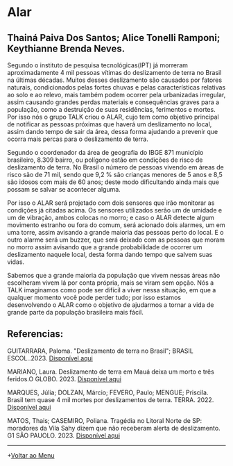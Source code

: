 # Alar

Thainá Paiva Dos Santos; Alice Tonelli Ramponi; Keythianne Brenda Neves.
----

Segundo o instituto de pesquisa tecnológicas(IPT) já morreram aproximadamente 4 mil pessoas vítimas do deslizamento de terra no Brasil na últimas décadas. Muitos desses deslizamento são causados por fatores naturais, condicionados pelas fortes chuvas e pelas características relativas ao solo e ao relevo, mais também podem ocorrer pela urbanizadas irregular, assim causando grandes perdas materiais e consequências graves para a população, como a destruição de suas residências, ferimentos e mortes. Por isso nós o grupo TALK criou o ALAR, cujo tem como objetivo principal de notificar as pessoas próximas que haverá um deslizamento no local, assim dando tempo de sair da área, dessa forma  ajudando a prevenir que ocorra mais percas para o deslizamento de terra.

Segundo o coordenador da área de geografia do IBGE 871 município brasileiro, 8.309 bairro, ou polígono  estão em condições de risco  de deslizamento de terra. No Brasil o número de pessoas vivendo em áreas de risco são de 71 mil, sendo que  9,2 %  são crianças menores de 5 anos e 8,5 são idosos com mais de 60 anos; deste modo dificultando ainda mais  que possam se salvar se acontecer alguma.

Por isso o  ALAR será projetado com  dois sensores que irão monitorar as condições já citadas acima. Os  sensores utilizados serão um de umidade e um de vibração, ambos colocas no morro; e caso o ALAR  detecte algum movimento estranho ou fora do comum, será acionado dois alarmes, um em uma torre, assim avisando a grande maioria das pessoas perto do local. E o outro alarme será um buzzer, que será deixado com as pessoas que moram no morro assim avisando que a grande probabilidade de ocorrer um deslizamento naquele local, desta forma dando tempo que salvem suas vidas.

 Sabemos que a grande maioria da população que vivem nessas áreas não escolheram vivem lá por conta própria, mais se viram sem opção. Nós a TALK imaginamos como pode ser difícil a viver nessa situação, em que a qualquer momento você pode perder tudo; por isso estamos desenvolvendo o ALAR como o objetivo de ajudarmos a tornar a vida de grande parte da população brasileira mais fácil.

 ## Referencias:

 GUITARRARA, Paloma. "Deslizamento de terra no Brasil"; BRASIL ESCOL..2023.
[Disponível aqui]( https://brasilescola.uol.com.br/geografia/enchentes-deslizamentos-terra-no-brasil-principais-causas.htm)

MARIANO, Laura. Deslizamento de terra em Mauá deixa um morto e três feridos.O GLOBO. 2023.
[Disponível aqui](https://oglobo.globo.com/brasil/noticia/2023/02/deslizamento-de-terra-em-maua-deixa-um-morto-e-tres-feridos.ghtml)

MARQUES, Júlia; DOLZAN, Márcio; FEVERO, Paulo; MENGUE; Priscila. Brasil tem quase 4 mil mortes por deslizamentos de terra. TERRA. 2022.
[Disponível aqui](https://www.terra.com.br/noticias/brasil/cidades/brasil-tem-quase-4-mil-mortes-por-deslizamentos-de-terra,43b8e0c71f1d32c1a69b88fbcc4b0ede40xtezym.html)

MATOS, Thais; CASEMIRO, Poliana. Tragédia no Litoral Norte de SP: moradores da Vila Sahy dizem que não receberam alerta de deslizamento. G1 SÃO PAUOLO. 2023. 
[Disponível  aqui](https://g1.globo.com/sp/sao-paulo/noticia/2023/02/22/moradores-da-vila-sahy-dizem-que-nao-receberam-alerta-de-deslizamento.ghtml)



---
+[Voltar ao Menu](https://github.com/Neveskb/Sistema_ALAR)


